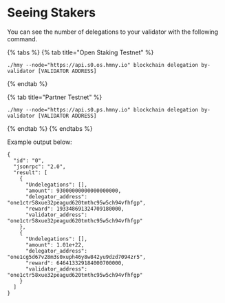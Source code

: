 # Seeing Stakers

You can see the number of delegations to your validator with the following command.

{% tabs %}
{% tab title="Open Staking Testnet" %}
```text
./hmy --node="https://api.s0.os.hmny.io" blockchain delegation by-validator [VALIDATOR ADDRESS]
```
{% endtab %}

{% tab title="Partner Testnet" %}
```
./hmy --node="https://api.s0.ps.hmny.io" blockchain delegation by-validator [VALIDATOR ADDRESS]
```
{% endtab %}
{% endtabs %}

Example output below:

```text
{
  "id": "0",
  "jsonrpc": "2.0",
  "result": [
    {
      "Undelegations": [],
      "amount": 93000000000000000000,
      "delegator_address": "one1ctr58xue32peagud620tmthc95w5ch94vfhfgp",
      "reward": 193348691324709180000,
      "validator_address": "one1ctr58xue32peagud620tmthc95w5ch94vfhfgp"
    },
    {
      "Undelegations": [],
      "amount": 1.01e+22,
      "delegator_address": "one1cg5d67v28m3s0xuph46y8w842yu9dzd7094zr5",
      "reward": 646413329184000700000,
      "validator_address": "one1ctr58xue32peagud620tmthc95w5ch94vfhfgp"
    }
  ]
}
```



